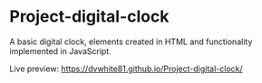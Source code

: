 # Project-digital-clock

A basic digital clock, elements created in HTML and functionality implemented in JavaScript.

Live preview: https://dvwhite81.github.io/Project-digital-clock/
